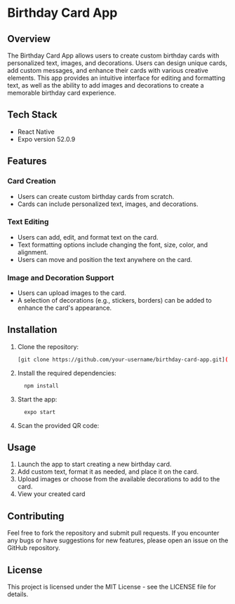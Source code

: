 # Birthday Card App

## Overview
The Birthday Card App allows users to create custom birthday cards with personalized text, images, and decorations. Users can design unique cards, add custom messages, and enhance their cards with various creative elements. This app provides an intuitive interface for editing and formatting text, as well as the ability to add images and decorations to create a memorable birthday card experience.

## Tech Stack
- React Native
- Expo version 52.0.9

## Features

### Card Creation
- Users can create custom birthday cards from scratch.
- Cards can include personalized text, images, and decorations.

### Text Editing
- Users can add, edit, and format text on the card.
- Text formatting options include changing the font, size, color, and alignment.
- Users can move and position the text anywhere on the card.

### Image and Decoration Support
- Users can upload images to the card.
- A selection of decorations (e.g., stickers, borders) can be added to enhance the card's appearance.

## Installation

1. Clone the repository:
   ```bash
   [git clone https://github.com/your-username/birthday-card-app.git](https://github.com/AlsonAfrica/Gallery-Suite.git)

2. Install the required dependencies:

   ```bash
     npm install

3. Start the app:

   ```bash
     expo start

4. Scan the provided QR code:

## Usage
1. Launch the app to start creating a new birthday card.
2. Add custom text, format it as needed, and place it on the card.
3. Upload images or choose from the available decorations to add to the card.
4. View your created card

## Contributing
Feel free to fork the repository and submit pull requests. If you encounter any bugs or have suggestions for new features, please open an issue on the GitHub repository.

## License
This project is licensed under the MIT License - see the LICENSE file for details.



